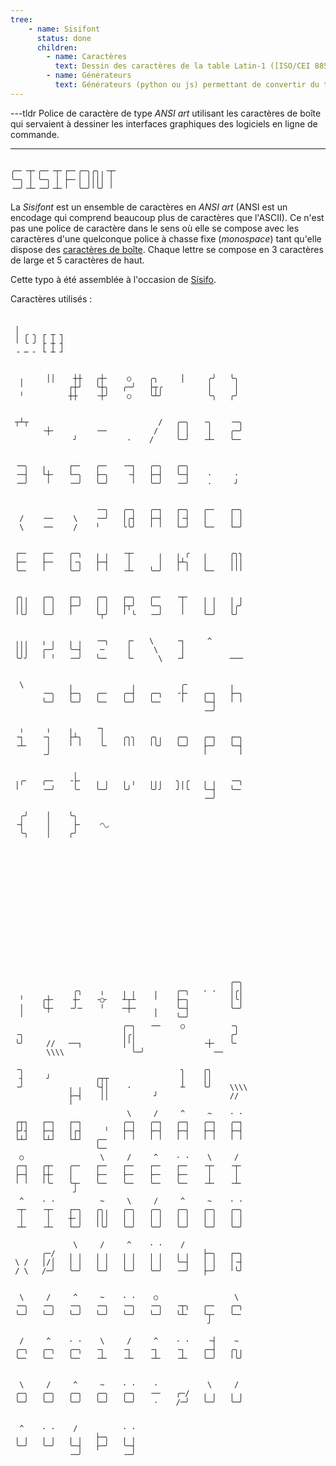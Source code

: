 ```yaml
---
tree:
    - name: Sisifont
      status: done
      children:
        - name: Caractères
          text: Dessin des caractères de la table Latin-1 ([ISO/CEI 8859-1](https://fr.wikipedia.org/wiki/ISO/CEI_8859-1)).
        - name: Générateurs
          text: Générateurs (python ou js) permettant de convertir du texte en Sisifont.
---
```

---tldr
Police de caractère de type *ANSI art* utilisant les caractères de boîte qui servaient à dessiner les interfaces graphiques des logiciels en ligne de commande.

---
<code class="nowrap" aria-hidden="true">
╭─╴╶┬╴╭─╴╶┬╴┌─╴╭─╮╭╮╷╶┬╴  
╰─╮ │ ╰─╮ │ ├─╴│ ││││ │   
╶─╯╶┴╴╶─╯╶┴╴╵  ╰─╯╵╰╯ ╵   
</code>

La *Sisifont* est un ensemble de caractères en *ANSI art* (ANSI est un encodage qui comprend beaucoup plus de caractères que l'ASCII). Ce n'est pas une police de caractère dans le sens où elle se compose avec les caractères d'une quelconque police à chasse fixe (*monospace*) tant qu'elle dispose des [caractères de boîte](https://en.wikipedia.org/wiki/Box-drawing_character).
Chaque lettre se compose en 3 caractères de large et 5 caractères de haut.

Cette typo à été assemblée à l'occasion de [Sísifo](https;//sisifo.site/).

Caractères utilisés :

<code class="nowrap inverted" aria-hidden="true">
 ╷             
 │ ╭ ╮ ┌ ┬ ┐   
 ╵ ╰ ╯ ├ ┼ ┤   
 ╶ ─ ╴ └ ┴ ┘   
</code>

<code class="nowrap" aria-hidden="true">
                                                       
  ╷     ││    ┼┼   ╭┼╴    ○    ╭╮     │     ╭╯   ╰╮    
  ╵          ┌┼┘   ╰┼╮   ╭─╯   ├┬╭          │     │    
  ╵          ┼┼    ╶┼╯    ○    ╰┴╯          ╰╮   ╭╯    
                                                       
                                                       
 ┬┴┬                             /   ╭─╮   ╶╮    ╶─╮   
       ╶┼╴         ╶─╴          /    │ │    │    ╭─╯   
              ╯           ·    /     ╰─╯   ╶┴╴   ╰─╴   
                                                       
                                                       
 ╶─╮   ╷     ┌─╴   ╭─╴   ╶─┐   ╭─╮   ╭─╮               
 ╶─┤   └┼╴   └─╮   ├─╮    ╶┤   ├─┤   ╰─┤    ·     ·    
 ╶─╯    ╵    ╶─╯   ╰─╯     ╵   ╰─╯   ╶─╯    ·     ╯    
                                                       
                                                       
                   ╶─╮   ╭─╮   ╭─┐   ┌─╮   ╭─╴   ┌─╮   
  /    ╶─╴    \    ╶─╯   │╭┤   ├─┤   │╶┤   │     │ │   
  \    ╶─╴    /    ╵     ╰╰╯   ╵ ╵   └─╯   ╰─╴   └─╯   
                                                       
                                                       
 ┌─╴   ┌─╴   ╭─╮   ╷ ╷   ╶┬╴     ╷   ╷ ╭   ╷     ╭╮╮   
 ├─╴   ├─╴   │╶╮   ├─┤    │      │   ├┴╮   │     │││   
 ╰─╴   ╵     ╰─╯   ╵ ╵   ╶┴╴   ╰─╯   ╵ ╵   ╰─╴   ╵╵╵   
                                                       
                                                       
 ╭╮╷   ╭─╮   ┌─╮   ╭─╮   ┌─╮   ╭─╴   ╶┬╴   ╷ ╷   ╷ ╷   
 │││   │ │   ├─╯   │ │   ├┬╯   ╰─╮    │    │ │   │╭╯   
 ╵╰╯   ╰─╯   ╵     ╰┬╯   ╵ ╰   ╶─╯    ╵    ╰─╯   ╰╯    
                                                       
                                                       
 ╷╷╷   ╷ ╷   ╷ ╷   ╶─╮    ┌╴   \     ╶┐     ^          
 │││   ╭─╯   ╰─┤    ─     │     \     │                
 ╰╯╯   ╵ ╵   ╶─╯   ╰─╴    └╴     \   ╶┘          ───   
                                                       
                                                       
  \          ╷             ╷          ╭╴         ╷     
       ╶─╮   ├─╮   ╭─╴   ╭─┤   ╭─╮   ╶├╴   ╭─┐   ├─╮   
       ╰─╯   ╰─╯   ╰─╴   ╰─╯   ╰─╴    ╵    ╰─┤   ╵ ╵   
                                           ╶─╯         
                                                       
  ╷     ╷    ╷     ╶┐                                  
 ╶┐    ╶┐    ├┴╮    │    ╭╮╮   ╭╮╷   ╭─╮   ╭─┐   ┌─╮   
 ╶┴╴    │    ╵ ╵    ╰╴   ╵╵╵   ╵╰╯   ╰─╯   ├─╯   ╰─┤   
       ╶╯                                  ╵       ╵   
                                                       
              ╷                                        
 ╷╭╴   ╭─╴   ╶├╴   ╷ ╷   ╷ ╷   ╷╷╷   ╮╷╭   ╷ ╷   ╶─╮   
 ╵     ╶─╯    ╰╴   ╰─╯   ╰╯    ╰╯╯   ╯╵╰   ╰─┤   ╰─╴   
                                           ╶─╯         
                                                          
  ╭╯    │    ╰╮                                           
 ╶┤     │     ├╴    ◠◡                                    
  ╰╮    │    ╭╯                                           
                                                          
                                                          
                                                          
                                                          
                                                          
                                                          
                                                          
                                                          
                                                          
                                                          
                                                        
                                                       
                                                       
                                                       
                                                       
                                                       
                                                 ╭─╮   
              ╭╮    ╷    ╷ ╷    ╷    ╭─╮   · ·   │╭│   
  ╵    ╭┼╴    ┼╴   ╶○╴   ┴┬┴    ╵    ├─╮         │╰│   
  │    ╰┼╴   ╶╯─    ╵    ─┼─    ╷    ╰─┤         ╰─╯   
  ╵                             ╵    ╰─╯               
                         ╭─╮   ╶─╴    ○          ╶╮    
 ╶╮                      │╭│                     ╭╯    
 ╰╯     //   ──┐         │╵│               ╶┼╴   ╰╴    
        \\\\               ╰─╯               ╶─╴         
                                                       
 ╶╮                                   ╮    ╭╮          
  ┤     ╯          ╭┬┬                │    ││          
 ╶╯          ╷ ╷   ╰┤│    ·           ┴    ╰╯    \\\\    
             ├─┤    ││          ╯                //    
             ╵                                         
                          \     /     ^     ~    · ·   
 ┌┬┐   ┌─┐   ┌─┐         ╭─┐   ╭─┐   ╭─┐   ╭─┐   ╭─┐   
 ├┘┤   ├─┤   │┌┤     ╵   ├─┤   ├─┤   ├─┤   ├─┤   ├─┤   
 └┴┘   └┴┘   └┴┘   ╭─╴   ╵ ╵   ╵ ╵   ╵ ╵   ╵ ╵   ╵ ╵   
                   ╰─╴                                 
  ○                 \     /     ^    · ·    \     /    
 ╭─┐   ╭┬╴   ╭─╴   ┌─╴   ┌─╴   ┌─╴   ┌─╴   ╶┬╴   ╶┬╴   
 ├─┤   ├┼╴   │     ├─╴   ├─╴   ├─╴   ├─╴    │     │    
 ╵ ╵   ╵╰╴   ╰┬╴   ╰─╴   ╰─╴   ╰─╴   ╰─╴   ╶┴╴   ╶┴╴   
              ╯                                        
  ^    · ·          ~     \     /     ^     ~    · ·   
 ╶┬╴   ╶┬╴   ┌─╮   ╭╮╷   ╭─╮   ╭─╮   ╭─╮   ╭─╮   ╭─╮   
  │     │    ┼╴│   │││   │ │   │ │   │ │   │ │   │ │   
 ╶┴╴   ╶┴╴   └─╯   ╵╰╯   ╰─╯   ╰─╯   ╰─╯   ╰─╯   ╰─╯   
                                                       
              \     /     ^    · ·    /                
       ╭─/   ╷ ╷   ╷ ╷   ╷ ╷   ╷ ╷   ╷ ╷   ├─╮   ┌─╮   
 \ /   │/│   │ │   │ │   │ │   │ │   ╰─┤   │ │   │╶┤   
 / \   /─╯   ╰─╯   ╰─╯   ╰─╯   ╰─╯   ╶─╯   ├─╯   ╵╰╯   
                                                       
                                                       
  \     /     ^     ~    · ·    ○                 \    
 ╶─╮   ╶─╮   ╶─╮   ╶─╮   ╶─╮   ╶─╮   ╶┬╮   ╭─╴   ╭─╮   
 ╰─╯   ╰─╯   ╰─╯   ╰─╯   ╰─╯   ╰─╯   ╰┴╴   ╰┬╴   ╰─╴   
                                            ╯          
                                                       
  /     ^    · ·    \     /     ^    · ·    ╶┤    ~    
 ╭─╮   ╭─╮   ╭─╮   ╶┐    ╶┐    ╶┐    ╶┐    ╭─┤   ╭╮╷   
 ╰─╴   ╰─╴   ╰─╴   ╶┴╴   ╶┴╴   ╶┴╴   ╶┴╴   ╰─╯   ╵╰╯   
                                                       
                                                       
  \     /     ^     ~    · ·    ·           \     /    
 ╭─╮   ╭─╮   ╭─╮   ╭─╮   ╭─╮   ╶─╴   ╭─/   ╷ ╷   ╷ ╷   
 ╰─╯   ╰─╯   ╰─╯   ╰─╯   ╰─╯    ·    /─╯   ╰─╯   ╰─╯   
                                                       
                               
  ^    · ·    /          · ·   
 ╷ ╷   ╷ ╷   ╷ ╷   ├─╮   ╷ ╷   
 ╰─╯   ╰─╯   ╰─┤   ├─╯   ╰─┤   
             ╶─╯         ╶─╯   
</code>
